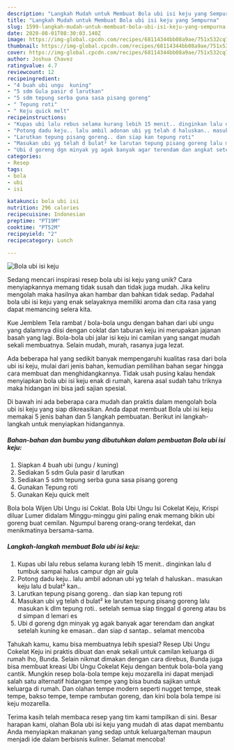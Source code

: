 ```yaml
---
description: "Langkah Mudah untuk Membuat Bola ubi isi keju yang Sempurna"
title: "Langkah Mudah untuk Membuat Bola ubi isi keju yang Sempurna"
slug: 1599-langkah-mudah-untuk-membuat-bola-ubi-isi-keju-yang-sempurna
date: 2020-08-01T08:30:03.140Z
image: https://img-global.cpcdn.com/recipes/68114344bb08a9ae/751x532cq70/bola-ubi-isi-keju-foto-resep-utama.jpg
thumbnail: https://img-global.cpcdn.com/recipes/68114344bb08a9ae/751x532cq70/bola-ubi-isi-keju-foto-resep-utama.jpg
cover: https://img-global.cpcdn.com/recipes/68114344bb08a9ae/751x532cq70/bola-ubi-isi-keju-foto-resep-utama.jpg
author: Joshua Chavez
ratingvalue: 4.7
reviewcount: 12
recipeingredient:
- "4 buah ubi ungu  kuning"
- "5 sdm Gula pasir d larutkan"
- "5 sdm tepung serba guna sasa pisang goreng"
- " Tepung roti"
- " Keju quick melt"
recipeinstructions:
- "Kupas ubi lalu rebus selama kurang lebih 15 menit.. dinginkan lalu d tumbuk sampai halus campur dgn air gula"
- "Potong dadu keju.. lalu ambil adonan ubi yg telah d haluskan.. masukan keju lalu d bulat² kan.."
- "Larutkan tepung pisang goreng.. dan siap kan tepung roti"
- "Masukan ubi yg telah d bulat² ke larutan tepung pisang goreng lalu masukan k dlm tepung roti.. setelah semua siap tinggal d goreng atau bs d simpan d lemari es"
- "Ubi d goreng dgn minyak yg agak banyak agar terendam dan angkat setelah kuning ke emasan.. dan siap d santap.. selamat mencoba"
categories:
- Resep
tags:
- bola
- ubi
- isi

katakunci: bola ubi isi 
nutrition: 296 calories
recipecuisine: Indonesian
preptime: "PT19M"
cooktime: "PT52M"
recipeyield: "2"
recipecategory: Lunch

---
```



![Bola ubi isi keju](https://img-global.cpcdn.com/recipes/68114344bb08a9ae/751x532cq70/bola-ubi-isi-keju-foto-resep-utama.jpg)

Sedang mencari inspirasi resep bola ubi isi keju yang unik? Cara menyiapkannya memang tidak susah dan tidak juga mudah. Jika keliru mengolah maka hasilnya akan hambar dan bahkan tidak sedap. Padahal bola ubi isi keju yang enak selayaknya memiliki aroma dan cita rasa yang dapat memancing selera kita.

Kue Jemblem Tela rambat / bola-bola ungu dengan bahan dari ubi ungu yang dalamnya diisi dengan coklat dan taburan keju ini merupakan jajanan basah yang lagi. Bola-bola ubi jalar isi keju ini camilan yang sangat mudah sekali membuatnya. Selain mudah, murah, rasanya juga lezat.

Ada beberapa hal yang sedikit banyak mempengaruhi kualitas rasa dari bola ubi isi keju, mulai dari jenis bahan, kemudian pemilihan bahan segar hingga cara membuat dan menghidangkannya. Tidak usah pusing kalau hendak menyiapkan bola ubi isi keju enak di rumah, karena asal sudah tahu triknya maka hidangan ini bisa jadi sajian spesial.


Di bawah ini ada beberapa cara mudah dan praktis dalam mengolah bola ubi isi keju yang siap dikreasikan. Anda dapat membuat Bola ubi isi keju memakai 5 jenis bahan dan 5 langkah pembuatan. Berikut ini langkah-langkah untuk menyiapkan hidangannya.

<!--inarticleads1-->

##### Bahan-bahan dan bumbu yang dibutuhkan dalam pembuatan Bola ubi isi keju:

1. Siapkan 4 buah ubi (ungu / kuning)
1. Sediakan 5 sdm Gula pasir d larutkan
1. Sediakan 5 sdm tepung serba guna sasa pisang goreng
1. Gunakan  Tepung roti
1. Gunakan  Keju quick melt


Bola bola Wijen Ubi Ungu isi Coklat. Bola Ubi Ungu Isi Cokelat Keju, Krispi diluar Lumer didalam Minggu-minggu gini paling enak memang bikin ubi goreng buat cemilan. Ngumpul bareng orang-orang terdekat, dan menikmatinya bersama-sama. 

<!--inarticleads2-->

##### Langkah-langkah membuat Bola ubi isi keju:

1. Kupas ubi lalu rebus selama kurang lebih 15 menit.. dinginkan lalu d tumbuk sampai halus campur dgn air gula
1. Potong dadu keju.. lalu ambil adonan ubi yg telah d haluskan.. masukan keju lalu d bulat² kan..
1. Larutkan tepung pisang goreng.. dan siap kan tepung roti
1. Masukan ubi yg telah d bulat² ke larutan tepung pisang goreng lalu masukan k dlm tepung roti.. setelah semua siap tinggal d goreng atau bs d simpan d lemari es
1. Ubi d goreng dgn minyak yg agak banyak agar terendam dan angkat setelah kuning ke emasan.. dan siap d santap.. selamat mencoba


Tahukah kamu, kamu bisa membuatnya lebih spesial? Resep Ubi Ungu Cokelat Keju ini praktis dibuat dan enak sekali untuk camilan keluarga di rumah lho, Bunda. Selain nikmat dimakan dengan cara direbus, Bunda juga bisa membuat kreasi Ubi Ungu Cokelat Keju dengan bentuk bola-bola yang cantik. Mungkin resep bola-bola tempe keju mozarella ini dapat menjadi salah satu alternatif hidangan tempe yang bisa bunda sajikan untuk keluarga di rumah. Dan olahan tempe modern seperti nugget tempe, steak tempe, bakso tempe, tempe rambutan goreng, dan kini bola bola tempe isi keju mozarella. 

Terima kasih telah membaca resep yang tim kami tampilkan di sini. Besar harapan kami, olahan Bola ubi isi keju yang mudah di atas dapat membantu Anda menyiapkan makanan yang sedap untuk keluarga/teman maupun menjadi ide dalam berbisnis kuliner. Selamat mencoba!
